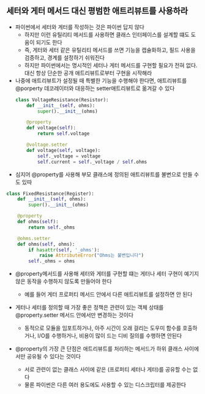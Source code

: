 ## 세터와 게터 메서드 대신 평범한 애트리뷰트를 사용하라

- 파이썬에서 세터와 게터를 작성하는 것은 파이썬 답지 않다
    - 하지만 이런 유틸리티 메서드를 사용하면 클래스 인터페이스를 설계할 떄도 도움이 되기도 한다
    - 즉, 게터와 세터 같은 유틸리티 메서드를 쓰면 기능을 캡슐화하고, 필드 사용을 검증하고, 경계를 설정하기 쉬워진다
    - 하지만 파이썬에서는 명시적인 세터나 게터 메서드를 구현할 필요가 전혀 없다. 대신 항상 단순한 공개 애트리뷰트로부터 구현을 시작해라
- 나중에 애트리뷰트가 설정될 때 특별한 기능을 수행해야 한다면, 애트리뷰트를 @porperty 데코레이터와 대응하는 setter애트리뷰트로 옮겨갈 수 있다
  ```python
  class VoltageResistance(Resistor):
      def __init__(self, ohms):
          super().__init__(ohms)
  
      @property
      def voltage(self):
          return self.voltage
  
      @voltage.setter
      def voltage(self, voltage):
          self._voltage = voltage
          self.current = self._voltage / self.ohms
  ```
- 심지어 @property를 사용해 부모 클래스에 정의된 애트리뷰트를 불변으로 만들 수도 있따

```python
class FixedResistance(Register):
    def __init__(self, ohms):
        super().__init__(ohms)

    @property
    def ohms(self):
        return self._ohms

    @ohms.setter
    def ohms(self, ohms):
        if hasattr(self, '_ohms'):
            raise AttributeError("Ohms는 불변입니다")
        self._ohms = ohms

```

- @property메서드를 사용해 세터와 게터를 구현할 떄는 게터나 세터 구현이 예기지 않은 동작을 수행하지 않도록 만들어야 한다
    - 예를 들어 게터 프로퍼티 메서드 안에서 다른 애트리뷰트를 설정하면 안 된다
- 게터나 세터를 정의할 때 가장 좋은 정책은 관련이 있는 객체 상태를 @property.setter 메서드 안에서만 변경하는 것이다
    - 동적으로 모듈을 임포트하거나, 아주 시간이 오래 걸리는 도우미 함수를 호출하거나, I/O를 수행하거나, 비용이 많이 드는 디비 질의를 수행하면 안된다

- @property의 가장 큰 단점은 애트리뷰트를 처리하는 메서드가 하위 클래스 사이에서만 공유될 수 있다는 것이다
    - 서로 관련이 없는 클래스 사이에 같은 (프로퍼티 세터나 게터)를 공유할 수는 없다
    - 물론 파이썬은 다른 여러 용도에도 사용할 수 있는 디스크립터를 제공한다